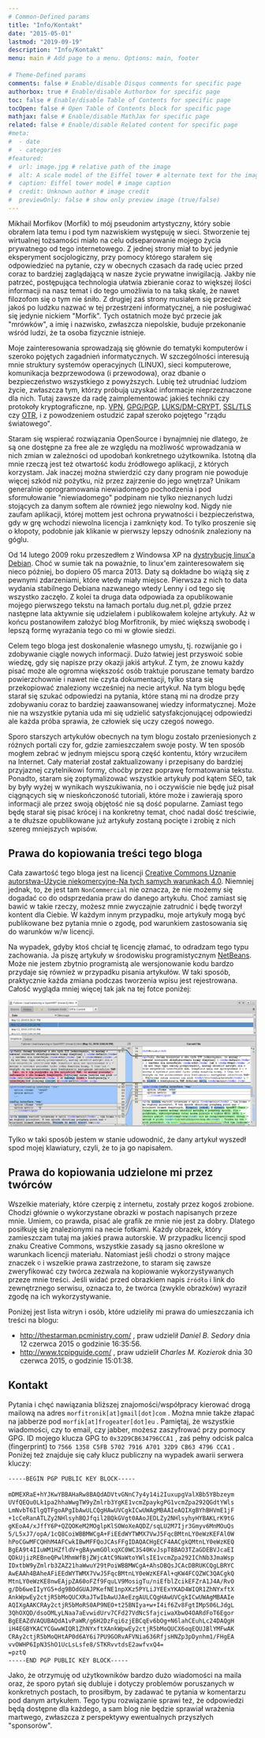 ```yaml
---
# Common-Defined params
title: "Info/Kontakt"
date: "2015-05-01"
lastmod: "2019-09-19"
description: "Info/Kontakt"
menu: main # Add page to a menu. Options: main, footer

# Theme-Defined params
comments: false # Enable/disable Disqus comments for specific page
authorbox: true # Enable/disable Authorbox for specific page
toc: false # Enable/disable Table of Contents for specific page
tocOpen: false # Open Table of Contents block for specific page
mathjax: false # Enable/disable MathJax for specific page
related: false # Enable/disable Related content for specific page
#meta:
#  - date
#  - categories
#featured:
#  url: image.jpg # relative path of the image
#  alt: A scale model of the Eiffel tower # alternate text for the image
#  caption: Eiffel tower model # image caption
#  credit: Unknown author # image credit
#  previewOnly: false # show only preview image (true/false)
---
```


Mikhail Morfikov (Morfik) to mój pseudonim artystyczny, który sobie obrałem lata temu i pod tym
nazwiskiem występuję w sieci. Stworzenie tej wirtualnej tożsamości miało na celu odseparowanie
mojego życia prywatnego od tego internetowego. Z jednej strony miał to być jedynie eksperyment
socjologiczny, przy pomocy którego starałem się odpowiedzieć na pytanie, czy w obecnych czasach da
radę uciec przed coraz to bardziej zaglądającą w nasze życie prywatne inwigilacją. Jakby nie
patrzeć, postępująca technologia ułatwia zbieranie coraz to większej ilości informacji na nasz
temat i do tego umożliwia to na taką skalę, że nawet filozofom się o tym nie śniło. Z drugiej zaś
strony musiałem się przecież jakoś po ludzku nazwać w tej przestrzeni informatycznej, a nie
posługiwać się jedynie nickiem "Morfik". Tych ostatnich może być przecie jak "mrówków", a imię i
nazwisko, zwłaszcza niepolskie, buduje przekonanie wśród ludzi, że ta osoba fizycznie istnieje.

Moje zainteresowania sprowadzają się głównie do tematyki komputerów i szeroko pojętych zagadnień
informatycznych. W szczególności interesują mnie struktury systemów operacyjnych (LINUX), sieci
komputerowe, komunikacja bezprzewodowa (i przewodowa), oraz dbanie o bezpieczeństwo wszystkiego z
powyższych. Lubię też utrudniać ludziom życie, zwłaszcza tym, którzy próbują uzyskać informacje
nieprzeznaczone dla nich. Tutaj zawsze da radę zaimplementować jakieś techniki czy protokoły
kryptograficzne, np. [VPN][1], [GPG/PGP][2], [LUKS/DM-CRYPT][3], [SSL/TLS][4] czy [OTR][5], i z
powodzeniem ostudzić zapał szeroko pojętego "rządu światowego".

Staram się wspierać rozwiązania OpenSource i bynajmniej nie dlatego, że są one dostępne za free ale
ze względu na możliwość wprowadzania w nich zmian w zależności od upodobań konkretnego użytkownika.
Istotną dla mnie rzeczą jest też otwartość kodu źródłowego aplikacji, z których korzystam. Jak
inaczej można stwierdzić czy dany program nie powoduje więcej szkód niż pożytku, niż przez zajrzenie
do jego wnętrza? Unikam generalnie oprogramowania niewiadomego pochodzenia i pod sformułowanie
"niewiadomego" podpinam nie tylko nieznanych ludzi stojących za danym softem ale również jego
niewolny kod. Nigdy nie zaufam aplikacji, której mottem jest ochrona prywatności i bezpieczeństwa,
gdy w grę wchodzi niewolna licencja i zamknięty kod. To tylko proszenie się o kłopoty, podobnie jak
klikanie w pierwszy lepszy odnośnik znaleziony na góglu.

Od 14 lutego 2009 roku przeszedłem z Windowsa XP na [dystrybucję linux'a Debian][6]. Choć w sumie
tak na poważnie, to linux'em zainteresowałem się nieco później, bo dopiero 05 marca 2013. Daty są
dokładne bo wiążą się z pewnymi zdarzeniami, które wtedy miały miejsce. Pierwsza z nich to data
wydania stabilnego Debiana nazwanego wtedy Lenny i od tego się wszystko zaczęło. Z kolei ta druga
data odpowiada za opublikowanie mojego pierwszego tekstu na łamach portalu dug.net.pl, gdzie przez
następne lata aktywnie się udzielałem i publikowałem kolejne artykuły. Aż w końcu postanowiłem
założyć blog Morfitronik, by mieć większą swobodę i lepszą formę wyrażania tego co mi w głowie
siedzi.

Celem tego bloga jest doskonalenie własnego umysłu, tj. rozwijanie go i zdobywanie ciągle nowych
informacji. Dużo łatwiej jest przyswoić sobie wiedzę, gdy się napisze przy okazji jakiś artykuł. Z
tym, że znowu każdy pisać może ale ogromna większość osób traktuje poruszane tematy bardzo
powierzchownie i nawet nie czyta dokumentacji, tylko stara się przekopiować znaleziony wcześniej na
necie artykuł. Na tym blogu będę starał się szukać odpowiedzi na pytania, które staną mi na drodze
przy zdobywaniu coraz to bardziej zaawansowanej wiedzy informatycznej. Może nie na wszystkie pytania
uda mi się udzielić satysfakcjonującej odpowiedzi ale każda próba sprawia, że człowiek się uczy
czegoś nowego.

Sporo starszych artykułów obecnych na tym blogu zostało przeniesionych z różnych portali czy for,
gdzie zamieszczałem swoje posty. W ten sposób mogłem zebrać w jednym miejscu sporą część kontentu,
który wrzuciłem na Internet. Cały materiał został zaktualizowany i przepisany do bardziej przyjaznej
czytelnikowi formy, choćby przez poprawę formatowania tekstu. Ponadto, staram się zoptymalizować
wszystkie artykuły pod kątem SEO, tak by były wyżej w wynikach wyszukiwania, no i oczywiście nie
będę już pisał ciągnących się w nieskończoność tutoriali, które może i zawierają sporo informacji
ale przez swoją objętość nie są dość popularne. Zamiast tego będę starał się pisać krócej i na
konkretny temat, choć nadal dość treściwie, a te dłuższe opublikowane już artykuły zostaną pocięte i
zrobię z nich szereg mniejszych wpisów.

## Prawa do kopiowania treści tego bloga

Cała zawartość tego bloga jest na licencji [Creative Commons Uznanie autorstwa-Użycie
niekomercyjne-Na tych samych warunkach 4.0][7]. Niemniej jednak, to, że jest tam `NonCommercial` nie
oznacza, że nie możemy się dogadać co do odsprzedania praw do danego artykułu. Choć zamiast się
bawić w takie rzeczy, możesz mnie zwyczajnie zatrudnić i będę tworzył kontent dla Ciebie. W każdym
innym przypadku, moje artykuły mogą być publikowane bez pytania mnie o zgodę, pod warunkiem
zastosowania się do warunków w/w licencji.

Na wypadek, gdyby ktoś chciał tę licencję złamać, to odradzam tego typu zachowania. Ja piszę
artykuły w środowisku programistycznym [NetBeans][8]. Może nie jestem zbytnio programistą ale
wersjonowanie kodu bardzo przydaje się również w przypadku pisania artykułów. W taki sposób,
praktycznie każda zmiana podczas tworzenia wpisu jest rejestrowana. Całość wygląda mniej więcej tak
jak na tej fotce poniżej:

![diff-art](/img/2015/05/1.diff-art.png#huge)

Tylko w taki sposób jestem w stanie udowodnić, że dany artykuł wyszedł spod mojej klawiatury, czyli,
że to ja go napisałem.

## Prawa do kopiowania udzielone mi przez twórców

Wszelkie materiały, które czerpię z internetu, zostały przez kogoś zrobione. Chodzi głównie o
wykorzystane obrazki w postach napisanych przeze mnie. Umiem, co prawda, pisać ale grafik ze mnie
nie jest za dobry. Dlatego posiłkuję się znalezionymi na necie fotkami. Każdy obrazek, który
zamieszczam tutaj ma jakieś prawa autorskie. W przypadku licencji spod znaku Creative Commons,
wszystkie zasady są jasno określone w warunkach licencji materiału. Natomiast jeśli chodzi o strony
mające znaczek `©` i wszelkie prawa zastrzeżone, to staram się zawsze zweryfikować czy twórca
zezwala na kopiowanie wykorzystywanych przeze mnie treści. Jeśli widać przed obrazkiem napis
`źródło` i link do zewnętrznego serwisu, oznacza to, że twórca (zwykle obrazków) wyraził zgodę na
ich wykorzystywanie.

Poniżej jest lista witryn i osób, które udzieliły mi prawa do umieszczania ich treści na blogu:

  - <http://thestarman.pcministry.com/> , praw udzielił *Daniel B. Sedory* dnia 12 czerwca 2015 o
    godzinie 16:35:56.
  - <http://www.tcpipguide.com/> , praw udzielił *Charles M. Kozierok* dnia 30 czerwca 2015, o
    godzinie 15:01:38.

## Kontakt

Pytania i chęć nawiązania bliższej znajomości/współpracy kierować drogą mailową na adres
`morfitronik[at]gmail[dot]com` . Można mnie także złapać na jabberze pod
`morfik[at]frogeater[dot]eu` . Pamiętaj, że wszystkie wiadomości, czy to email, czy jabber,
możesz zaszyfrować przy pomocy GPG. ID mojego klucza GPG to `0x32D9CB634796CCA1` , zaś pełny odcisk
palca (fingerprint) to `7566 1358 C5FB 5702 7916 A701 32D9 CB63 4796 CCA1` . Poniżej też znajduje
się cały klucz publiczny na wypadek awarii serwera kluczy:

    -----BEGIN PGP PUBLIC KEY BLOCK-----

    mDMEXRaE+hYJKwYBBAHaRw8BAQdADVtvGNnC7y4y14i2IuxupgValXBb5YBbzeym
    UVfQEQu0Lk1pa2hhaWwgTW9yZmlrb3YgKE1vcmZpaykgPG1vcmZpa292QGdtYWls
    LmNvbT6IlgQTFgoAPgIbAwULCQgHAwUVCgkICwUWAgMBAAIeAQIXgBYhBHVmE1jF
    +1cCeRanATLZy2NHlsyhBQJfqil2BQkGVgt0AAoJEDLZy2NHlsyhyHYBAKLrK9tG
    gKEoA4/xJffY6P+QZQOKeM2MOglpKlSOWoXeAQDZ/sqLU2M7Ijr3Gmyv6MnMOuQs
    5/L5xJ7/opA/1cQ8CoiWBBMWCgA+FiEEdWYTWMX7VwJ5FqcBMtnLY0eWzKEFAl0W
    hPoCGwMFCQHhM4AFCwkIBwMFFQoJCAsFFgIDAQACHgECF4AACgkQMtnLY0eWzKEQ
    BgEA9t4IIuWM1HZfldV+gBAywmGOlxqXC0WC3S40KvJspT8BAO3TZaGDEBVJcaEI
    QDkUjizREBneQPwlMhmWfBjZWjcAtC9NaWtoYWlsIE1vcmZpa292IChNb3JmaWsp
    IDxtbW9yZmlrb3ZAZ21haWwuY29tPoiWBBMWCgA+AhsDBQsJCAcDBRUKCQgLBRYC
    AwEAAh4BAheAFiEEdWYTWMX7VwJ5FqcBMtnLY0eWzKEFAl+qKW4FCQZWC3QACgkQ
    MtnLY0eWzKE8nwEAjpZA60oFZf9FquLV9MosigTu/niEfblZcikEFZrA1J4A/RvO
    g/Db6weIIyYG5+dg9BOdGUAJPKefNE1npXKz5PYLiJYEExYKAD4WIQR1ZhNYxftX
    AnkWpwEy2ctjR5bMoQUCXRaJTwIbAwUJAeEzgAULCQgHAwUVCgkICwUWAgMBAAIe
    AQIXgAAKCRAy2ctjR5bMoRS0AP9NEO+t25BNIya+w+I4if6Zv8FgtIMpS06LJdgL
    3QhOXQD/dsoOMLyLNaa7aEvwidUrv7CFd27VdNcSfajciwaXbwO4OARdFoT6Egor
    BgEEAZdVAQUBAQdA1vPaWR/g6H2DzFqi6zjEBCqEv6bOg+N6lahCEuhLc24DAQgH
    iH4EGBYKACYCGwwWIQR1ZhNYxftXAnkWpwEy2ctjR5bMoQUCX6oqEQUJBlYMFwAK
    CRAy2ctjR5bMoQHtAP0d6AY6i7PU9GORvAFVNia636RfjsHNZp3pDynhm1/FHgEA
    vvOWHP6IpN3ShO1UcLsLsfe8/STKRvvtdsE2awfvxQ4=
    =pztQ
    -----END PGP PUBLIC KEY BLOCK-----

Jako, że otrzymuję od użytkowników bardzo dużo wiadomości na maila oraz, że sporo pytań się dubluje
i dotyczy problemów poruszanych w konkretnych postach, to prosiłbym, by zadawać te pytania w
komentarzu pod danym artykułem. Tego typu rozwiązanie sprawi też, że odpowiedzi będą dostępne dla
każdego, a sam blog nie będzie sprawiał wrażenia martwego, zwłaszcza z perspektywy ewentualnych
przyszłych "sponsorów".


[1]: https://pl.wikipedia.org/wiki/Virtual_Private_Network
[2]: https://pl.wikipedia.org/wiki/GNU_Privacy_Guard
[3]: https://pl.wikipedia.org/wiki/Linux_Unified_Key_Setup
[4]: https://pl.wikipedia.org/wiki/Transport_Layer_Security
[5]: https://pl.wikipedia.org/wiki/Off-the-record_messaging
[6]: https://www.debian.org/
[7]: https://creativecommons.org/licenses/by-nc-sa/4.0/deed.pl
[8]: https://netbeans.org/
